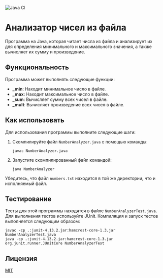 ![Java CI](https://github.com/katushka-pushilina/dz_tp2/actions/workflows/java-ci.yml/badge.svg)

# Анализатор чисел из файла

Программа на Java, которая читает числа из файла и анализирует их для определения минимального и максимального значения, а также вычисляет их сумму и произведение.

## Функциональность

Программа может выполнять следующие функции:
- **_min**: Находит минимальное число в файле.
- **_max**: Находит максимальное число в файле.
- **_sum**: Вычисляет сумму всех чисел в файле.
- **_mult**: Вычисляет произведение всех чисел в файле.

## Как использовать

Для использования программы выполните следующие шаги:
1. Скомпилируйте файл `NumberAnalyzer.java` с помощью команды:
   ```
   javac NumberAnalyzer.java
   ```
2. Запустите скомпилированный файл командой:
   ```
   java NumberAnalyzer
   ```
Убедитесь, что файл `numbers.txt` находится в той же директории, что и исполняемый файл.

## Тестирование

Тесты для этой программы находятся в файле `NumberAnalyzerTest.java`. Для выполнения тестов используйте JUnit. Компиляция и запуск тестов выполняется следующим образом:
```
javac -cp .:junit-4.13.2.jar:hamcrest-core-1.3.jar NumberAnalyzerTest.java
java -cp .:junit-4.13.2.jar:hamcrest-core-1.3.jar org.junit.runner.JUnitCore NumberAnalyzerTest
```
## Лицензия

[MIT](https://choosealicense.com/licenses/mit/)
